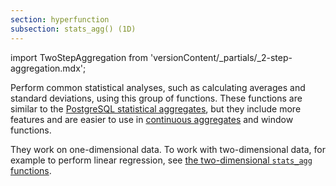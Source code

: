 ```yaml
---
section: hyperfunction
subsection: stats_agg() (1D)
---
```


import TwoStepAggregation from 'versionContent/_partials/_2-step-aggregation.mdx';

Perform common statistical analyses, such as calculating averages and standard
deviations, using this group of functions. These functions are similar to the
[PostgreSQL statistical aggregates][pg-stats-aggs], but they include more
features and are easier to use in [continuous aggregates][caggs] and window
functions.

They work on one-dimensional data. To work with two-dimensional data, for
example to perform linear regression, see [the two-dimensional `stats_agg`
functions][stats_agg-2d].

<TwoStepAggregation />

[caggs]: /timescaledb/:currentVersion:/how-to-guides/continuous-aggregates/
[pg-stats-aggs]:
    https://www.postgresql.org/docs/current/functions-aggregate.html#FUNCTIONS-AGGREGATE-STATISTICS-TABLE
[stats_agg-2d]: /api/:currentVersion:/hyperfunctions/statistical-aggregates/stats_agg-2d/
